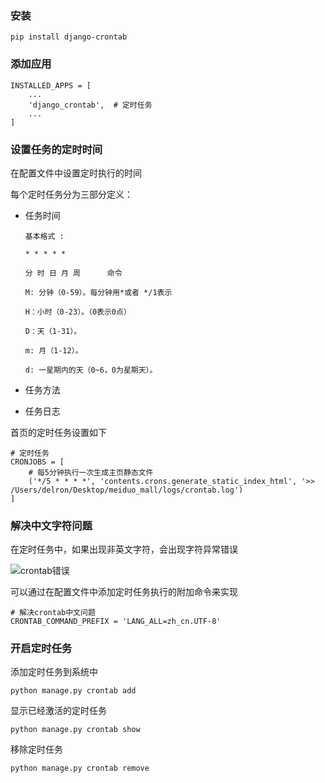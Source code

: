### 安装

```
pip install django-crontab
```

### 添加应用

```
INSTALLED_APPS = [
    ...
    'django_crontab',  # 定时任务
    ...
]
```

### 设置任务的定时时间

在配置文件中设置定时执行的时间

每个定时任务分为三部分定义：

- 任务时间

  ```
  基本格式 :
  
  * * * * *
  
  分 时 日 月 周      命令
  
  M: 分钟（0-59）。每分钟用*或者 */1表示
  
  H：小时（0-23）。（0表示0点）
  
  D：天（1-31）。
  
  m: 月（1-12）。
  
  d: 一星期内的天（0~6，0为星期天）。
  ```

- 任务方法

- 任务日志

首页的定时任务设置如下

```
# 定时任务
CRONJOBS = [
    # 每5分钟执行一次生成主页静态文件
    ('*/5 * * * *', 'contents.crons.generate_static_index_html', '>> /Users/delron/Desktop/meiduo_mall/logs/crontab.log')
]
```

### 解决中文字符问题

在定时任务中，如果出现非英文字符，会出现字符异常错误

![crontab错误](http://localhost:85/images/crontab%E9%94%99%E8%AF%AF.png)

可以通过在配置文件中添加定时任务执行的附加命令来实现

```
# 解决crontab中文问题
CRONTAB_COMMAND_PREFIX = 'LANG_ALL=zh_cn.UTF-8'
```

### 开启定时任务

添加定时任务到系统中

```
python manage.py crontab add
```

显示已经激活的定时任务

```
python manage.py crontab show
```

移除定时任务

```
python manage.py crontab remove
```
